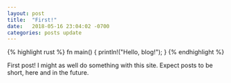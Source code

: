 ```yaml
---
layout: post
title:  "First!"
date:   2018-05-16 23:04:02 -0700
categories: posts update
---
```


{% highlight rust %}
fn main() {
  println!("Hello, blog!");
}
{% endhighlight %}

First post! I might as well do something with this site. Expect posts to be short, here and in the future.

